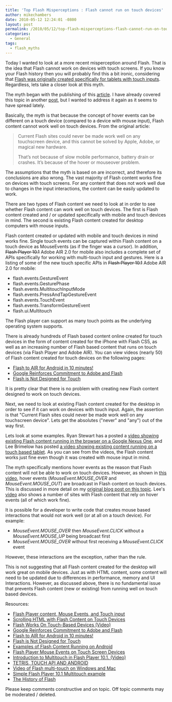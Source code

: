 ```yaml
---
title: 'Top Flash Misperceptions : Flash cannot run on touch devices'
author: mikechambers
date: 2010-05-12 12:24:01 -0800
layout: post
permalink: /2010/05/12/top-flash-misperceptions-flash-cannot-run-on-touch-devices/
categories:
  - General
tags:
  - flash_myths
---
```


Today I wanted to look at a more recent misperception around Flash. That is the idea that Flash cannot work on devices with touch screens. If you know your Flash history then you will probably find this a bit ironic, considering that [Flash was originally created specifically for tablets with touch inputs][1]. Regardless, lets take a closer look at this myth.  
<!--more-->


The myth began with the publishing of this [article][2]. I have already covered this topic in another [post][3], but I wanted to address it again as it seems to have spread lately.

Basically, the myth is that because the concept of hover events can be different on a touch device (compared to a device with mouse input), Flash content cannot work well on touch devices. From the original article:

> Current Flash sites could never be made work well on any touchscreen device, and this cannot be solved by Apple, Adobe, or magical new hardware.
> 
> That’s not because of slow mobile performance, battery drain or crashes. It’s because of the hover or mouseover problem.

The assumptions that the myth is based on are incorrect, and therefore its conclusions are also wrong. The vast majority of Flash content works fine on devices with touch screens. For any content that does not work well due to changes in the input interactions, the content can be easily updated to work.

There are two types of Flash content we need to look at in order to see whether Flash content can work well on touch devices. The first is Flash content created and / or updated specifically with mobile and touch devices in mind. The second is existing Flash content created for desktop computers with mouse inputs.

Flash content created or updated with mobile and touch devices in mind works fine. Single touch events can be captured within Flash content on a touch device as MouseEvents (as if the finger was a cursor). In addition, <del datetime="2010-05-18T20:14:16+00:00">Flash Player 10.1</del> Adobe AIR 2.0 for mobile also includes a complete set of APIs specifically for working with multi-touch input and gestures. Here is a listing of some of the new touch specific APIs in <del datetime="2010-05-18T20:14:16+00:00">Flash Player 10.1</del> Adobe AIR 2.0 for mobile:

*   flash.events.GestureEvent
*   flash.events.GesturePhase
*   flash.events.MultitouchInputMode
*   flash.events.PressAndTapGestureEvent
*   flash.events.TouchEvent
*   flash.events.TransformGestureEvent
*   flash.ui.Multitouch

The Flash player can support as many touch points as the underlying operating system supports.

There is already hundreds of Flash based content online created for touch devices in the form of content created for the iPhone with Flash CS5, as well as an increasing number of Flash based content that runs on touch devices (via Flash Player and Adobe AIR). You can view videos (nearly 50) of Flash content created for touch devices on the following pages:

*   [Flash to AIR for Android in 10 minutes!][4]
*   [Google Reinforces Commitment to Adobe and Flash][5]
*   [Flash is Not Designed for Touch][6]

It is pretty clear that there is no problem with creating new Flash content designed to work on touch devices.

Next, we need to look at existing Flash content created for the desktop in order to see if it can work on devices with touch input. Again, the assertion is that "Current Flash sites could never be made work well on any touchscreen device". Lets get the absolutes ("never" and "any") out of the way first.

Lets look at some examples. Ryan Stewart has a posted a [video showing existing Flash content running in the browser on a Google Nexus One][7], and Lee Brimelow has posted [a video showing existing content running on a touch based tablet][8]. As you can see from the videos, the Flash content works just fine even though it was created with mouse input in mind.

The myth specifically mentions hover events as the reason that Flash content will not be able to work on touch devices. However, as shown in [this video][9], hover events (*MouseEvent.MOUSE_OVER* and *MouseEvent.MOUSE_OUT*) are broadcast in Flash content on touch devices. This is discussed in more detail on my [original blog post on this topic][3]. Lee's [video][8] also shows a number of sites with Flash content that rely on hover events (all of which work fine).

It is possible for a developer to write code that creates mouse based interactions that would not work well (or at all on a touch device). For example:

*   *MouseEvent.MOUSE_OVER* then *MouseEvent.CLICK* without a *MouseEvent.MOUSE_UP* being broadcast first
*   *MouseEvent.MOUSE_OVER* without first receiving a *MouseEvent.CLICK* event

However, these interactions are the exception, rather than the rule.

This is not suggesting that all Flash content created for the desktop will work great on mobile devices. Just as with HTML content, some content will need to be updated due to differences in performance, memory and UI Interactions. However, as discussed above, there is no fundamental issue that prevents Flash content (new or existing) from running well on touch based devices.

Resources:

*   [Flash Player content, Mouse Events, and Touch input][3]
*   [Scrolling HTML with Flash Content on Touch Devices][10]
*   [Flash Works On Touch-Based Devices (Video)][8]
*   [Google Reinforces Commitment to Adobe and Flash][5]
*   [Flash to AIR for Android in 10 minutes!][4]
*   [Flash is Not Designed for Touch][6]
*   [Examples of Flash Content Running on Android][7]
*   [Flash Player Mouse Events on Touch Screen Devices][9]
*   [Introduction to Multitouch in Flash Player 10.1. (Video)][11]
*   [TETRIS, TOUCH API AND ANDROID][12]
*   [Video of Flash multi-touch on Windows and Mac][13]
*   [Simple Flash Player 10.1 Multitouch example][14]
*   [The History of Flash][1]

Please keep comments constructive and on topic. Off topic comments may be moderated / deleted.

 [1]: http://www.adobe.com/macromedia/events/john_gay/page03.html
 [2]: http://www.roughlydrafted.com/2010/02/20/an-adobe-flash-developer-on-why-the-ipad-cant-use-flash/
 [3]: http://www.mikechambers.com/blog/2010/02/22/flash-player-content-mouse-events-and-touch-input/
 [4]: http://blogs.adobe.com/air/2010/04/adobe_air_applications_for_and.html
 [5]: http://theflashblog.com/?p=1926
 [6]: http://theflashblog.com/?p=1975
 [7]: http://blog.digitalbackcountry.com/2010/05/examples-of-flash-content-running-on-android/
 [8]: http://theflashblog.com/?p=2027
 [9]: http://www.youtube.com/watch?v=tj1hiLnIp_g
 [10]: http://www.mikechambers.com/blog/2010/02/23/scrolling-html-with-flash-content-on-touch-devices/
 [11]: http://tv.adobe.com/watch/flash-camp-san-francisco/introduction-to-multitouch-in-flash-player-101/
 [12]: http://www.riagora.com/2010/05/tetris-touch-api-and-android/
 [13]: http://theflashblog.com/?p=1666
 [14]: http://www.youtube.com/watch?v=NGVNmR4vL5U